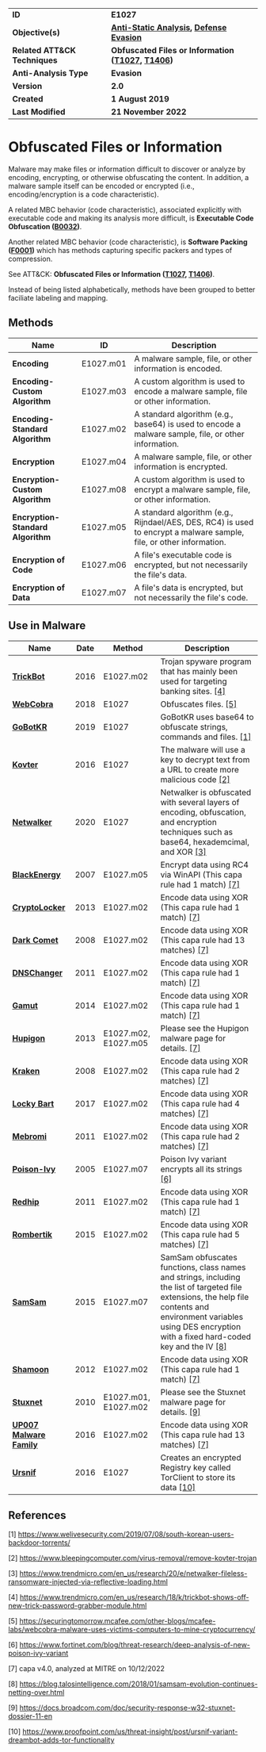 <table>
<tr>
<td><b>ID</b></td>
<td><b>E1027</b></td>
</tr>
<tr>
<td><b>Objective(s)</b></td>
<td><b><a href="../anti-static-analysis">Anti-Static Analysis</a>, <a href="../defense-evasion">Defense Evasion</a></b></td>
</tr>
<tr>
<td><b>Related ATT&CK Techniques</b></td>
<td><b>Obfuscated Files or Information (<a href="https://attack.mitre.org/techniques/T1027/">T1027</a>, <a href="https://attack.mitre.org/techniques/T1406/">T1406</a>)</b></td>
</tr>
<tr>
<td><b>Anti-Analysis Type</b></td>
<td><b>Evasion</b></td>
</tr>
<tr>
<td><b>Version</b></td>
<td><b>2.0</b></td>
</tr>
<tr>
<td><b>Created</b></td>
<td><b>1 August 2019</b></td>
</tr>
<tr>
<td><b>Last Modified</b></td>
<td><b>21 November 2022</b></td>
</tr>
</table>


# Obfuscated Files or Information

Malware may make files or information difficult to discover or analyze by encoding, encrypting, or otherwise obfuscating the content. In addition, a malware sample itself can be encoded or encrypted (i.e., encoding/encryption is a code characteristic).

A related MBC behavior (code characteristic), associated explicitly with executable code and making its analysis more difficult, is **Executable Code Obfuscation ([B0032](../anti-static-analysis/executable-code-obfuscation.md))**.

Another related MBC behavior (code characteristic), is **Software Packing ([F0001](../anti-static-analysis/software-packing.md))** which has methods capturing specific packers and types of compression.

See ATT&CK: **Obfuscated Files or Information ([T1027](https://attack.mitre.org/techniques/T1027/), [T1406](https://attack.mitre.org/techniques/T1406/))**.

Instead of being listed alphabetically, methods have been grouped to better faciliate labeling and mapping.

## Methods

|Name|ID|Description|
|---|---|---|
|**Encoding**|E1027.m01|A malware sample, file, or other information is encoded.|
|**Encoding-Custom Algorithm**|E1027.m03|A custom algorithm is used to encode a malware sample, file or other information.|
|**Encoding-Standard Algorithm**|E1027.m02|A standard algorithm (e.g., base64) is used to encode a malware sample, file, or other information.|
|**Encryption**|E1027.m04|A malware sample, file, or other information is encrypted.|
|**Encryption-Custom Algorithm**|E1027.m08|A custom algorithm is used to encrypt a malware sample, file, or other information.|
|**Encryption-Standard Algorithm**|E1027.m05|A standard algorithm (e.g., Rijndael/AES, DES, RC4) is used to encrypt a malware sample, file, or other information.|
|**Encryption of Code**|E1027.m06|A file's executable code is encrypted, but not necessarily the file's data.|
|**Encryption of Data**|E1027.m07|A file's data is encrypted, but not necessarily the file's code.|


## Use in Malware

|Name|Date|Method|Description|
|---|---|---|---|
|[**TrickBot**](../xample-malware/trickbot.md)|2016|E1027.m02|Trojan spyware program that has mainly been used for targeting banking sites. [[4]](#4)|
|[**WebCobra**](../xample-malware/webcobra.md)|2018|E1027|Obfuscates files. [[5]](#5)|
|[**GoBotKR**](../xample-malware/gobotkr.md)|2019|E1027|GoBotKR uses base64 to obfuscate strings, commands and files. [[1]](#1)|
|[**Kovter**](../xample-malware/kovter.md)|2016|E1027|The malware will use a key to decrypt text from a URL to create more malicious code [[2]](#2)|
|[**Netwalker**](../xample-malware/netwalker.md)|2020|E1027|Netwalker is obfuscated with several layers of encoding, obfuscation, and encryption techniques such as base64, hexademcimal, and XOR [[3]](#3)|
|[**BlackEnergy**](../xample-malware/blackenergy.md)|2007|E1027.m05|Encrypt data using RC4 via WinAPI (This capa rule had 1 match) [[7]](#7)|
|[**CryptoLocker**](../xample-malware/cryptolocker.md)|2013|E1027.m02|Encode data using XOR (This capa rule had 1 match) [[7]](#7)|
|[**Dark Comet**](../xample-malware/dark-comet.md)|2008|E1027.m02|Encode data using XOR (This capa rule had 13 matches) [[7]](#7)|
|[**DNSChanger**](../xample-malware/dnschanger.md)|2011|E1027.m02|Encode data using XOR (This capa rule had 1 match) [[7]](#7)|
|[**Gamut**](../xample-malware/gamut.md)|2014|E1027.m02|Encode data using XOR (This capa rule had 1 match) [[7]](#7)|
|[**Hupigon**](../xample-malware/hupigon.md)|2013|E1027.m02, E1027.m05|Please see the Hupigon malware page for details. [[7]](#7)|
|[**Kraken**](../xample-malware/kraken.md)|2008|E1027.m02|Encode data using XOR (This capa rule had 2 matches) [[7]](#7)|
|[**Locky Bart**](../xample-malware/locky-bart.md)|2017|E1027.m02|Encode data using XOR (This capa rule had 4 matches) [[7]](#7)|
|[**Mebromi**](../xample-malware/mebromi.md)|2011|E1027.m02|Encode data using XOR (This capa rule had 2 matches) [[7]](#7)|
|[**Poison-Ivy**](../xample-malware/poison-ivy.md)|2005|E1027.m07|Poison Ivy variant encrypts all its strings [[6]](#6)|
|[**Redhip**](../xample-malware/rebhip.md)|2011|E1027.m02|Encode data using XOR (This capa rule had 1 match) [[7]](#7)|
|[**Rombertik**](../xample-malware/rombertik.md)|2015|E1027.m02|Encode data using XOR (This capa rule had 5 matches) [[7]](#7)|
|[**SamSam**](../xample-malware/samsam.md)|2015|E1027.m07|SamSam obfuscates functions, class names and strings, including the list of targeted file extensions, the help file contents and environment variables using DES encryption with a fixed hard-coded key and the IV  [[8]](#8)|
|[**Shamoon**](../xample-malware/shamoon.md)|2012|E1027.m02|Encode data using XOR (This capa rule had 1 match) [[7]](#7)|
|[**Stuxnet**](../xample-malware/stuxnet.md)|2010|E1027.m01, E1027.m02|Please see the Stuxnet malware page for details. [[9]](#9)|
|[**UP007 Malware Family**](../xample-malware/up007.md)|2016|E1027.m02|Encode data using XOR (This capa rule had 13 matches) [[7]](#7)|
|[**Ursnif**](../xample-malware/ursnif.md)|2016|E1027|Creates an encrypted Registry key called TorClient to store its data [[10]](#10)|

## References

<a name="1">[1]</a> https://www.welivesecurity.com/2019/07/08/south-korean-users-backdoor-torrents/

<a name="2">[2]</a> https://www.bleepingcomputer.com/virus-removal/remove-kovter-trojan

<a name="3">[3]</a> https://www.trendmicro.com/en_us/research/20/e/netwalker-fileless-ransomware-injected-via-reflective-loading.html

<a name="4">[4]</a> https://www.trendmicro.com/en_us/research/18/k/trickbot-shows-off-new-trick-password-grabber-module.html

<a name="5">[5]</a> https://securingtomorrow.mcafee.com/other-blogs/mcafee-labs/webcobra-malware-uses-victims-computers-to-mine-cryptocurrency/

<a name="6">[6]</a> https://www.fortinet.com/blog/threat-research/deep-analysis-of-new-poison-ivy-variant

<a name="7">[7]</a> capa v4.0, analyzed at MITRE on 10/12/2022

<a name="8">[8]</a> https://blog.talosintelligence.com/2018/01/samsam-evolution-continues-netting-over.html

<a name="9">[9]</a> https://docs.broadcom.com/doc/security-response-w32-stuxnet-dossier-11-en

<a name="10">[10]</a> https://www.proofpoint.com/us/threat-insight/post/ursnif-variant-dreambot-adds-tor-functionality

